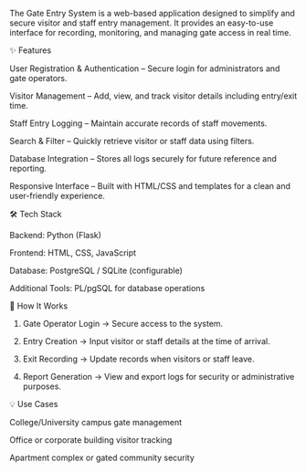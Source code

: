 The Gate Entry System is a web-based application designed to simplify and secure visitor and staff entry management.
It provides an easy-to-use interface for recording, monitoring, and managing gate access in real time.

✨ Features

User Registration & Authentication – Secure login for administrators and gate operators.

Visitor Management – Add, view, and track visitor details including entry/exit time.

Staff Entry Logging – Maintain accurate records of staff movements.

Search & Filter – Quickly retrieve visitor or staff data using filters.

Database Integration – Stores all logs securely for future reference and reporting.

Responsive Interface – Built with HTML/CSS and templates for a clean and user-friendly experience.


🛠️ Tech Stack

Backend: Python (Flask)

Frontend: HTML, CSS, JavaScript

Database: PostgreSQL / SQLite (configurable)

Additional Tools: PL/pgSQL for database operations


🚀 How It Works

1. Gate Operator Login → Secure access to the system.


2. Entry Creation → Input visitor or staff details at the time of arrival.


3. Exit Recording → Update records when visitors or staff leave.


4. Report Generation → View and export logs for security or administrative purposes.



💡 Use Cases

College/University campus gate management

Office or corporate building visitor tracking

Apartment complex or gated community security

